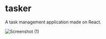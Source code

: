 # tasker
A task management application made on React.


![Screenshot (1)](https://github.com/Dhruvshelke15/tasker/assets/39796545/c8ba8dce-c01b-47b3-a7f9-b570d371c2b2)
